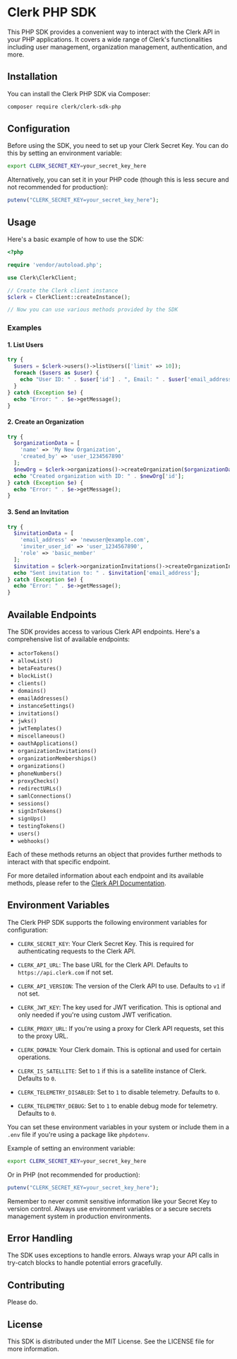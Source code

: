 # Clerk PHP SDK

This PHP SDK provides a convenient way to interact with the Clerk API in your PHP applications. It covers a wide range of Clerk's functionalities including user management, organization management, authentication, and more.

## Installation

You can install the Clerk PHP SDK via Composer:

```bash
composer require clerk/clerk-sdk-php
```

## Configuration

Before using the SDK, you need to set up your Clerk Secret Key. You can do this by setting an environment variable:

```bash
export CLERK_SECRET_KEY=your_secret_key_here
```

Alternatively, you can set it in your PHP code (though this is less secure and not recommended for production):

```php
putenv("CLERK_SECRET_KEY=your_secret_key_here");
```

## Usage

Here's a basic example of how to use the SDK:

```php
<?php

require 'vendor/autoload.php';

use Clerk\ClerkClient;

// Create the Clerk client instance
$clerk = ClerkClient::createInstance();

// Now you can use various methods provided by the SDK
```

### Examples

#### 1. List Users

```php
try {
  $users = $clerk->users()->listUsers(['limit' => 10]);
  foreach ($users as $user) {
    echo "User ID: " . $user['id'] . ", Email: " . $user['email_address'] . "\n";
  }
} catch (Exception $e) {
  echo "Error: " . $e->getMessage();
}
```

#### 2. Create an Organization

```php
try {
  $organizationData = [
    'name' => 'My New Organization',
    'created_by' => 'user_1234567890'
  ];
  $newOrg = $clerk->organizations()->createOrganization($organizationData);
  echo "Created organization with ID: " . $newOrg['id'];
} catch (Exception $e) {
  echo "Error: " . $e->getMessage();
}
```

#### 3. Send an Invitation

```php
try {
  $invitationData = [
    'email_address' => 'newuser@example.com',
    'inviter_user_id' => 'user_1234567890',
    'role' => 'basic_member'
  ];
  $invitation = $clerk->organizationInvitations()->createOrganizationInvitation('org_1234567890', $invitationData);
  echo "Sent invitation to: " . $invitation['email_address'];
} catch (Exception $e) {
  echo "Error: " . $e->getMessage();
}
```

## Available Endpoints

The SDK provides access to various Clerk API endpoints. Here's a comprehensive list of available endpoints:

- `actorTokens()`
- `allowList()`
- `betaFeatures()`
- `blockList()`
- `clients()`
- `domains()`
- `emailAddresses()`
- `instanceSettings()`
- `invitations()`
- `jwks()`
- `jwtTemplates()`
- `miscellaneous()`
- `oauthApplications()`
- `organizationInvitations()`
- `organizationMemberships()`
- `organizations()`
- `phoneNumbers()`
- `proxyChecks()`
- `redirectURLs()`
- `samlConnections()`
- `sessions()`
- `signInTokens()`
- `signUps()`
- `testingTokens()`
- `users()`
- `webhooks()`

Each of these methods returns an object that provides further methods to interact with that specific endpoint.

For more detailed information about each endpoint and its available methods, please refer to the [Clerk API Documentation](https://clerk.com/docs/reference/backend-api).

## Environment Variables

The Clerk PHP SDK supports the following environment variables for configuration:

- `CLERK_SECRET_KEY`: Your Clerk Secret Key. This is required for authenticating requests to the Clerk API.

- `CLERK_API_URL`: The base URL for the Clerk API. Defaults to `https://api.clerk.com` if not set.

- `CLERK_API_VERSION`: The version of the Clerk API to use. Defaults to `v1` if not set.

- `CLERK_JWT_KEY`: The key used for JWT verification. This is optional and only needed if you're using custom JWT verification.

- `CLERK_PROXY_URL`: If you're using a proxy for Clerk API requests, set this to the proxy URL.

- `CLERK_DOMAIN`: Your Clerk domain. This is optional and used for certain operations.

- `CLERK_IS_SATELLITE`: Set to `1` if this is a satellite instance of Clerk. Defaults to `0`.

- `CLERK_TELEMETRY_DISABLED`: Set to `1` to disable telemetry. Defaults to `0`.

- `CLERK_TELEMETRY_DEBUG`: Set to `1` to enable debug mode for telemetry. Defaults to `0`.

You can set these environment variables in your system or include them in a `.env` file if you're using a package like `phpdotenv`.

Example of setting an environment variable:

```bash
export CLERK_SECRET_KEY=your_secret_key_here
```

Or in PHP (not recommended for production):

```php
putenv("CLERK_SECRET_KEY=your_secret_key_here");
```

Remember to never commit sensitive information like your Secret Key to version control. Always use environment variables or a secure secrets management system in production environments.

## Error Handling

The SDK uses exceptions to handle errors. Always wrap your API calls in try-catch blocks to handle potential errors gracefully.

## Contributing

Please do.

## License

This SDK is distributed under the MIT License. See the LICENSE file for more information.